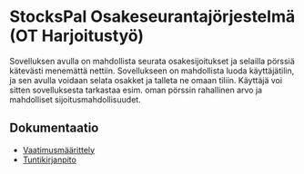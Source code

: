 # StocksPal Osakeseurantajörjestelmä (OT Harjoitustyö)
Sovelluksen avulla on mahdollista seurata osakesijoitukset ja selailla pörssiä kätevästi menemättä nettiin. Sovellukseen on mahdollista luoda käyttäjätilin, ja sen avulla voidaan selata osakket ja talleta ne omaan tiliin. Käyttäjä voi sitten sovelluksesta tarkastaa esim. oman pörssin rahallinen arvo ja mahdolliset sijoitusmahdollisuudet. 

## Dokumentaatio
- [Vaatimusmäärittely](https://www.github.com/sinyman/OT-Harjoitustyo/blob/master/harjoitustyo/dokumentaatio/vaatimusmaarittely.md)
- [Tuntikirjanpito](https://www.github.com/sinyman/OT-Harjoitustyo/blob/master/harjoitustyo/dokumentaatio/tuntikirjanpito.md)
